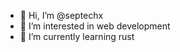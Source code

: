 - 👋 Hi, I’m @septechx
- 👀 I’m interested in web development
- 🌱 I’m currently learning rust

<!---
septechx/septechx is a ✨ special ✨ repository because its `README.md` (this file) appears on your GitHub profile.
You can click the Preview link to take a look at your changes.
--->
